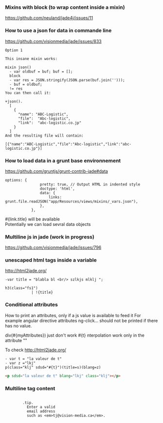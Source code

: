 ### Mixins with block (to wrap content inside a mixin)

https://github.com/neuland/jade4j/issues/11

### How to use a json for data in commande line     
https://github.com/visionmedia/jade/issues/833    

````
Option 1

This insane mixin works:

mixin json()
  - var oldbuf = buf; buf = [];
  block
  - var res = JSON.stringify(JSON.parse(buf.join('')));
  - buf = oldbuf;
  != res
You can then call it:

+json().
  [
    {
      "name": "ABC-Logistic",
      "file":  "Abc-logistic",
      "link":  "abc-logistic.co.jp"
    }
  ]
And the resulting file will contain:

[{"name":"ABC-Logistic","file":"Abc-logistic","link":"abc-logistic.co.jp"}]

````

### How to load data in a grunt base environnement    
https://github.com/gruntjs/grunt-contrib-jade#data

````
options: {
                pretty: true, // Output HTML in indented style
                doctype: 'html', 
                data: {
                    links: grunt.file.readJSON("app/Resources/views/mixins/_vars.json"), 
                },
            },

````
#{link.title} will be available   
Potentially we can load sevral data objects   

### Multiline js in jade (work in progress)   
https://github.com/visionmedia/jade/issues/796

### unescaped html tags inside a variable 

http://html2jade.org/
````jade
-var title = "blabla bl <br/> szlkjs mlklj ";

h3(class="fs1")
            | !{title}
````

### Conditional attributes 

How to print an attributes, only if a js value is available to feed it 
For example angular directive attributes ng-click... should not be printed if there has no value. 

div(#{myAttributes}) just don't work #{t} nterpolation work only in the attribute ""

To check http://html2jade.org/
````jade
- var t = "la valeur de t"
- var z ="lkj"
p(class="klj" sdsd="#{t}")(title=s)(blang=z)
````
````html
<p sdsd="la valeur de t" blang="lkj" class="klj"></p>
````
### Multiline tag content 
````

        .tip.
          Enter a valid 
          email address 
          such as <em>tj@vision-media.ca</em>.
````

